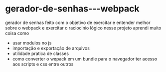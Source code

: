 # gerador-de-senhas---webpack

gerador de senhas feito com o objetivo de exercitar e entender melhor sobre o webpack e exercitar o raciocinio lógico nesse projeto aprendi muito coisa como
- usar modulos no js
- importação e exportação de arquivos
- utilidade pratica de classes
- como converter o wepack em um bundle para o navegador ter acesso aos scripts e css
entre outros
